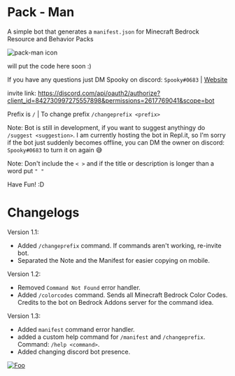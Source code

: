 # Pack - Man
  A simple bot that generates a `manifest.json` for Minecraft Bedrock Resource and Behavior Packs
  
 <img src='https://images-ext-1.discordapp.net/external/RaaNbXrRQUM2tkYOvbrVLGtZvBd1BCusJCqwPOz3ftc/%3Fsize%3D1024/https/cdn.discordapp.com/avatars/842730997275557898/8b77bd32afa71ddd1bc7a817625bcc69.webp' alt='pack-man icon'>
  
will put the code here soon :)

If you have any questions just DM Spooky on discord: `Spooky#0683` | [Website](https://itsspooky.netlify.app/ "Spooky's Website")

invite link: https://discord.com/api/oauth2/authorize?client_id=842730997275557898&permissions=2617769041&scope=bot

Prefix is `/` | To change prefix `/changeprefix <prefix>`
 
Note: Bot is still in development, if you want to suggest anythingy do `/suggest <suggestion>`. I am currently hosting the bot in Repl.it, so I'm sorry if the bot just suddenly becomes offline, you can DM the owner on discord: `Spooky#0683` to turn it on again 😅

Note: Don't include the `< >` and if the title or description is longer than a word put `" "`

Have Fun! :D

# Changelogs
  
 Version 1.1:
 
  - Added `/changeprefix` command. If commands aren't working, re-invite bot.
  - Separated the Note and the Manifest for easier copying on mobile.

Version 1.2:

  - Removed `Command Not Found` error handler.
  - Added `/colorcodes` command. Sends all Minecraft Bedrock Color Codes. Credits to the bot on Bedrock Addons server for the command idea.

Version 1.3:

  - Added `manifest` command error handler.
  - added a custom help command for `/manifest` and `/changeprefix`. Command: `/help <command>`.
  - Added changing discord bot presence.

<a href="https://discord.com/api/oauth2/authorize?client_id=842730997275557898&permissions=2617769041&scope=bot" rel="Invite Link" target="_blank">![Foo](https://media.discordapp.net/attachments/836232703379505183/846282697340616714/invite.png)</a>


